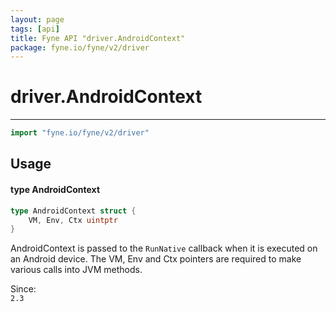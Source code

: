 ```yaml
---
layout: page
tags: [api]
title: Fyne API "driver.AndroidContext"
package: fyne.io/fyne/v2/driver
---
```


# driver.AndroidContext
---
```go
import "fyne.io/fyne/v2/driver"
```

## Usage

#### type AndroidContext

```go
type AndroidContext struct {
	VM, Env, Ctx uintptr
}
```

AndroidContext is passed to the `RunNative` callback when it is executed on an Android device. The VM, Env and Ctx pointers are required to make various calls into JVM methods.


<div class="since">Since: <code>
2.3</code></div>

